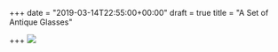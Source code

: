 +++
date = "2019-03-14T22:55:00+00:00"
draft = true
title = "A Set of Antique Glasses"

+++
![](https://res.cloudinary.com/tobyblog/image/upload/v1552629327/img/0F2A9E95-BB97-45F8-AB3F-FDFB1C597932.jpg)
<!--more-->
